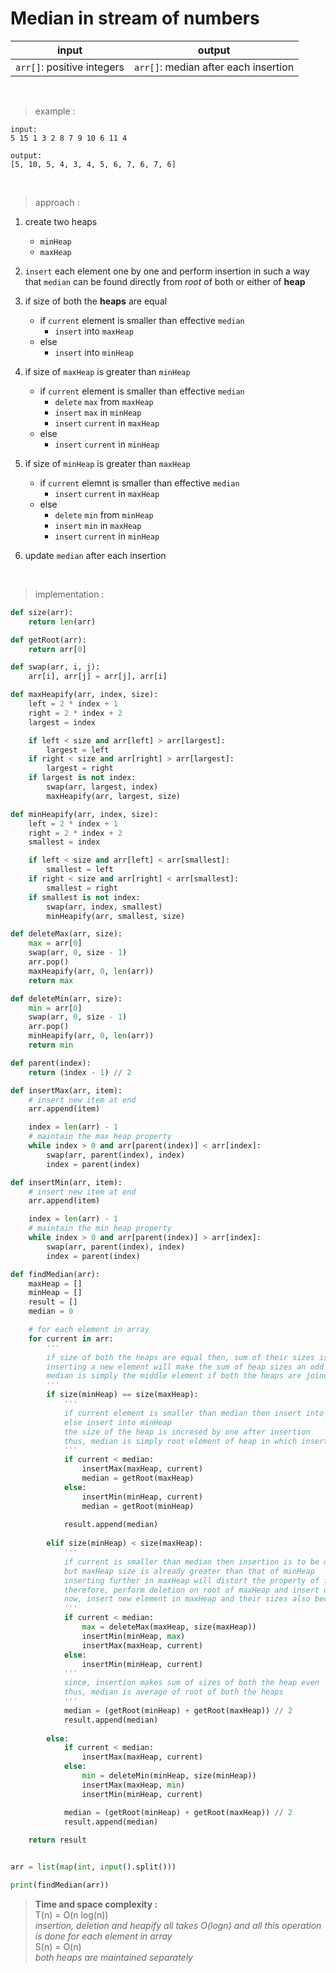 # Median in stream of numbers

| input | output |
| --- | --- |
| `arr[]`: positive integers | `arr[]`: median after each insertion |

<br>

> example :

```
input:
5 15 1 3 2 8 7 9 10 6 11 4

output:
[5, 10, 5, 4, 3, 4, 5, 6, 7, 6, 7, 6]
```

<br>

> approach :

1. create two heaps
    * `minHeap`
    * `maxHeap`

2. `insert` each element one by one and perform insertion in such a way that `median` can be found directly from *root* of both or either of **heap**

3. if size of both the **heaps** are equal
    * if `current` element is smaller than effective `median`
        * `insert` into `maxHeap`
    * else
        * `insert` into `minHeap`
    
4. if size of `maxHeap` is greater than `minHeap`
    * if `current` element is smaller than effective `median`
        * `delete` `max` from `maxHeap`
        * `insert` `max` in `minHeap`
        * `insert` `current` in `maxHeap`
    * else
        * `insert` `current` in `minHeap`

5. if size of `minHeap` is greater than `maxHeap`
    * if `current` elemnt is smaller than effective `median`
        * `insert` `current` in `maxHeap`
    * else
        * `delete` `min` from `minHeap`
        * `insert` `min` in `maxHeap`
        * `insert` `current` in `minHeap`

6. update `median` after each insertion

<br>

> implementation :

```python
def size(arr):
    return len(arr)

def getRoot(arr):
    return arr[0]

def swap(arr, i, j):
    arr[i], arr[j] = arr[j], arr[i]

def maxHeapify(arr, index, size):
    left = 2 * index + 1
    right = 2 * index + 2
    largest = index

    if left < size and arr[left] > arr[largest]:
        largest = left
    if right < size and arr[right] > arr[largest]:
        largest = right
    if largest is not index:
        swap(arr, largest, index)
        maxHeapify(arr, largest, size)

def minHeapify(arr, index, size):
    left = 2 * index + 1
    right = 2 * index + 2
    smallest = index

    if left < size and arr[left] < arr[smallest]:
        smallest = left
    if right < size and arr[right] < arr[smallest]:
        smallest = right
    if smallest is not index:
        swap(arr, index, smallest)
        minHeapify(arr, smallest, size)

def deleteMax(arr, size):
    max = arr[0]
    swap(arr, 0, size - 1)
    arr.pop()
    maxHeapify(arr, 0, len(arr))
    return max

def deleteMin(arr, size):
    min = arr[0]
    swap(arr, 0, size - 1)
    arr.pop()
    minHeapify(arr, 0, len(arr))
    return min

def parent(index):
    return (index - 1) // 2

def insertMax(arr, item):
    # insert new item at end
    arr.append(item)

    index = len(arr) - 1
    # maintain the max heap property
    while index > 0 and arr[parent(index)] < arr[index]:
        swap(arr, parent(index), index)
        index = parent(index)

def insertMin(arr, item):
    # insert new item at end
    arr.append(item)

    index = len(arr) - 1
    # maintain the min heap property
    while index > 0 and arr[parent(index)] > arr[index]:
        swap(arr, parent(index), index)
        index = parent(index)

def findMedian(arr):
    maxHeap = []
    minHeap = []
    result = []
    median = 0

    # for each element in array
    for current in arr:
        '''
        if size of both the heaps are equal then, sum of their sizes is always even
        inserting a new element will make the sum of heap sizes an odd number
        median is simply the middle element if both the heaps are joined
        '''
        if size(minHeap) == size(maxHeap):
            '''
            if current element is smaller than median then insert into maxHeap
            else insert into minHeap
            the size of the heap is incresed by one after insertion
            thus, median is simply root element of heap in which insertion is performed
            '''
            if current < median:
                insertMax(maxHeap, current)
                median = getRoot(maxHeap)
            else:
                insertMin(minHeap, current)
                median = getRoot(minHeap)
            
            result.append(median)
        
        elif size(minHeap) < size(maxHeap):
            '''
            if current is smaller than median then insertion is to be done in maxHeap
            but maxHeap size is already greater than that of minHeap
            inserting further in maxHeap will distort the property of finding median from root of heaps
            therefore, perform deletion on root of maxHeap and insert deleted element to minHeap
            now, insert new element in maxHeap and their sizes also become equal
            '''
            if current < median:
                max = deleteMax(maxHeap, size(maxHeap))
                insertMin(minHeap, max)
                insertMax(maxHeap, current)
            else:
                insertMin(minHeap, current)
            '''
            since, insertion makes sum of sizes of both the heap even
            thus, median is average of root of both the heaps
            '''
            median = (getRoot(minHeap) + getRoot(maxHeap)) // 2
            result.append(median)
        
        else:
            if current < median:
                insertMax(maxHeap, current)
            else:
                min = deleteMin(minHeap, size(minHeap))
                insertMax(maxHeap, min)
                insertMin(minHeap, current)

            median = (getRoot(minHeap) + getRoot(maxHeap)) // 2
            result.append(median)
    
    return result


arr = list(map(int, input().split()))

print(findMedian(arr))
```

> **Time and space complexity :**
<br>T(n) = O(n log(n))
<br>*insertion, deletion and heapify all takes O(logn) and all this operation is done for each element in array*
<br>S(n) = O(n)
<br>*both heaps are maintained separately*

